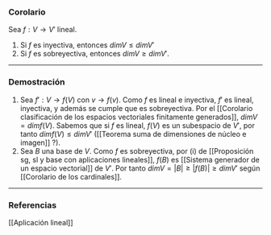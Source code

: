 ### Corolario

Sea $f: V \rightarrow V'$ lineal.
1. Si $f$ es inyectiva, entonces $dimV \le dimV'$
2. Si $f$ es sobreyectiva, entonces $dimV \ge dimV'$.

---
### Demostración

1. Sea $f': V \rightarrow f(V)$ con $v \rightarrow f(v)$. Como $f$ es lineal e inyectiva, $f'$ es lineal, inyectiva, y además se cumple que es sobreyectiva. Por el [[Corolario clasificación de los espacios vectoriales finitamente generados]], $dimV = dimf(V)$. Sabemos que si $f$ es lineal, $f(V)$ es un subespacio de $V'$, por tanto $dimf(V) \le dimV'$ ([[Teorema suma de dimensiones de núcleo e imagen]] ?).
2. Sea $B$ una base de $V$. Como $f$ es sobreyectiva, por (i) de [[Proposición sg, sl y base con aplicaciones lineales]], $f(B)$ es [[Sistema generador de un espacio vectorial]] de $V'$. Por tanto $dimV = |B| \ge |f(B)| \ge dimV'$ según [[Corolario de los cardinales]].

---
### Referencias

[[Aplicación lineal]]